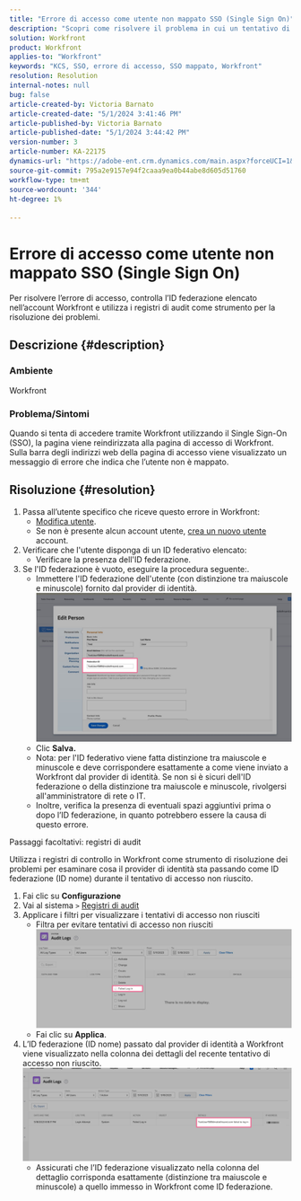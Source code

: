 ```yaml
---
title: "Errore di accesso come utente non mappato SSO (Single Sign On)"
description: "Scopri come risolvere il problema in cui un tentativo di accesso tramite Workfront utilizzando il Single Sign-On (SSO) genera un errore utente non mappato."
solution: Workfront
product: Workfront
applies-to: "Workfront"
keywords: "KCS, SSO, errore di accesso, SSO mappato, Workfront"
resolution: Resolution
internal-notes: null
bug: false
article-created-by: Victoria Barnato
article-created-date: "5/1/2024 3:41:46 PM"
article-published-by: Victoria Barnato
article-published-date: "5/1/2024 3:44:42 PM"
version-number: 3
article-number: KA-22175
dynamics-url: "https://adobe-ent.crm.dynamics.com/main.aspx?forceUCI=1&pagetype=entityrecord&etn=knowledgearticle&id=822fef4e-d107-ef11-9f89-000d3a372703"
source-git-commit: 795a2e9157e94f2caaa9ea0b44abe8d605d51760
workflow-type: tm+mt
source-wordcount: '344'
ht-degree: 1%

---
```


# Errore di accesso come utente non mappato SSO (Single Sign On)


Per risolvere l’errore di accesso, controlla l’ID federazione elencato nell’account Workfront e utilizza i registri di audit come strumento per la risoluzione dei problemi.

## Descrizione {#description}


### Ambiente

Workfront

### Problema/Sintomi

Quando si tenta di accedere tramite Workfront utilizzando il Single Sign-On (SSO), la pagina viene reindirizzata alla pagina di accesso di Workfront. Sulla barra degli indirizzi web della pagina di accesso viene visualizzato un messaggio di errore che indica che l’utente non è mappato.


## Risoluzione {#resolution}


1. Passa all’utente specifico che riceve questo errore in Workfront:
   - [Modifica utente](https://experienceleague.adobe.com/docs/workfront/using/administration-and-setup/add-users/create-manage-users/edit-a-users-profile.html?lang=en).
   - Se non è presente alcun account utente, [crea un nuovo utente](https://experienceleague.adobe.com/docs/workfront/using/administration-and-setup/add-users/create-manage-users/add-users.html?lang=en) account.
2. Verificare che l&#39;utente disponga di un ID federativo elencato:
   - Verificare la presenza dell&#39;ID federazione.
3. Se l&#39;ID federazione è vuoto, eseguire la procedura seguente:.
   - Immettere l&#39;ID federazione dell&#39;utente (con distinzione tra maiuscole e minuscole) fornito dal provider di identità.![](assets/60d91e83-e81c-ee11-8f6e-6045bd006268.png)
   - Clic <b>Salva.</b>
   - Nota: per l&#39;ID federativo viene fatta distinzione tra maiuscole e minuscole e deve corrispondere esattamente a come viene inviato a Workfront dal provider di identità. Se non si è sicuri dell&#39;ID federazione o della distinzione tra maiuscole e minuscole, rivolgersi all&#39;amministratore di rete o IT.
   - Inoltre, verifica la presenza di eventuali spazi aggiuntivi prima o dopo l’ID federazione, in quanto potrebbero essere la causa di questo errore.




Passaggi facoltativi: registri di audit

Utilizza i registri di controllo in Workfront come strumento di risoluzione dei problemi per esaminare cosa il provider di identità sta passando come ID federazione (ID nome) durante il tentativo di accesso non riuscito.

1. Fai clic su <b>Configurazione</b>
2. Vai al sistema `>`  [Registri di audit](https://experienceleague.adobe.com/docs/workfront/using/administration-and-setup/add-users/create-manage-users/audit-logs.html?lang=en)
3. Applicare i filtri per visualizzare i tentativi di accesso non riusciti
   - Filtra per evitare tentativi di accesso non riusciti ![](assets/536bf45b-e81c-ee11-8f6e-6045bd006268.png)
   - Fai clic su <b>Applica</b>.
4. L’ID federazione (ID nome) passato dal provider di identità a Workfront viene visualizzato nella colonna dei dettagli del recente tentativo di accesso non riuscito.![](assets/d6dec0af-e81c-ee11-8f6e-6045bd006268.png)
   - Assicurati che l’ID federazione visualizzato nella colonna del dettaglio corrisponda esattamente (distinzione tra maiuscole e minuscole) a quello immesso in Workfront come ID federazione.
